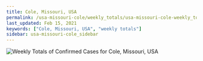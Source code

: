 ```yaml
---
title: Cole, Missouri, USA
permalink: /usa-missouri-cole/weekly_totals/usa-missouri-cole-weekly_totals.html
last_updated: Feb 15, 2021
keywords: ["Cole, Missouri, USA", "weekly totals"]
sidebar: usa-missouri-cole_sidebar
---
```


![Weekly Totals of Confirmed Cases for Cole, Missouri, USA](/covid_tracker/images/graphs/usa-missouri-cole-weekly_totals_graph.png)
